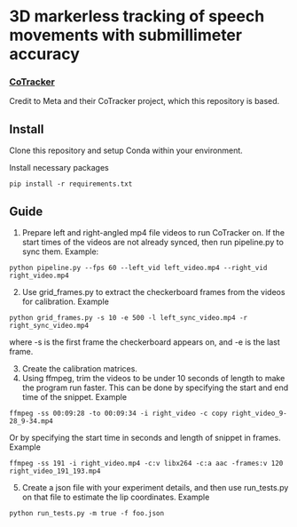 # 3D markerless tracking of speech movements with submillimeter accuracy

### [CoTracker](https://co-tracker.github.io/)

Credit to Meta and their CoTracker project, which this repository is based.

## Install
Clone this repository and setup Conda within your environment.

Install necessary packages
```
pip install -r requirements.txt
```

## Guide

1. Prepare left and right-angled mp4 file videos to run CoTracker on. If the start times of the videos are not already synced, then run pipeline.py to sync them. Example:
```
python pipeline.py --fps 60 --left_vid left_video.mp4 --right_vid right_video.mp4
```
2. Use grid_frames.py to extract the checkerboard frames from the videos for calibration. Example
```
python grid_frames.py -s 10 -e 500 -l left_sync_video.mp4 -r right_sync_video.mp4
```
where -s is the first frame the checkerboard appears on, and -e is the last frame.

3. Create the calibration matrices.
4. Using ffmpeg, trim the videos to be under 10 seconds of length to make the program run faster. This can be done by specifying the start and end time of the snippet. Example
```
ffmpeg -ss 00:09:28 -to 00:09:34 -i right_video -c copy right_video_9-28_9-34.mp4
```
Or by specifying the start time in seconds and length of snippet in frames. Example
```
ffmpeg -ss 191 -i right_video.mp4 -c:v libx264 -c:a aac -frames:v 120 right_video_191_193.mp4
```

5. Create a json file with your experiment details, and then use run_tests.py on that file to estimate the lip coordinates. Example
```
python run_tests.py -m true -f foo.json
```
